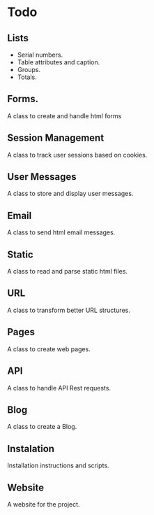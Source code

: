 # Todo

## Lists
* Serial numbers.
* Table attributes and caption.
* Groups.
* Totals.

## Forms.

A class to create and handle html forms

## Session Management

A class to track user sessions based on cookies.

## User Messages

A class to store and display user messages.

## Email

A class to send html email messages.

## Static

A class to read and parse static html files.

## URL

A class to transform better URL structures.

## Pages

A class to create web pages.

## API

A class to handle API Rest requests.

## Blog

A class to create a Blog.

## Instalation

Installation instructions and scripts.

## Website

A website for the project.